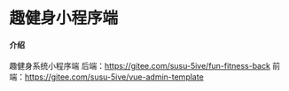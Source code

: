 # 趣健身小程序端

#### 介绍
趣健身系统小程序端
后端：https://gitee.com/susu-5ive/fun-fitness-back
前端：https://gitee.com/susu-5ive/vue-admin-template
